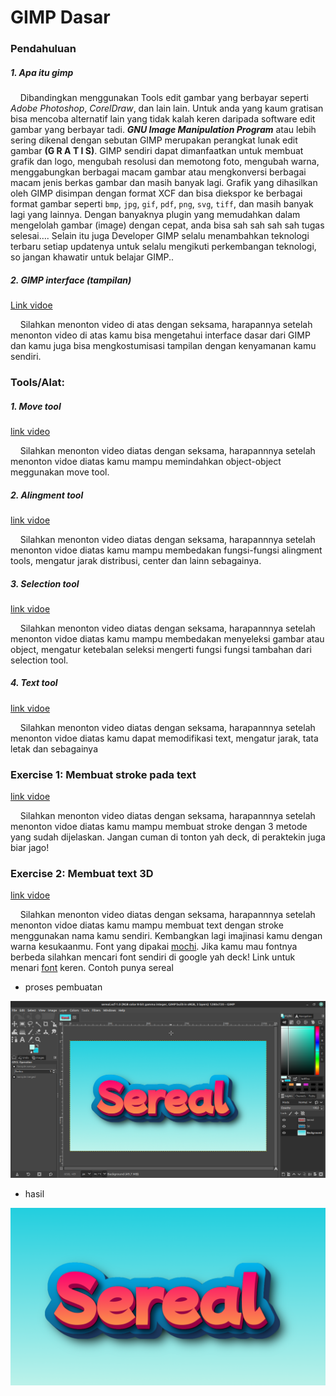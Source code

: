 # GIMP Dasar

### Pendahuluan

##### 1. Apa itu gimp

&nbsp;&nbsp;&nbsp;&nbsp;Dibandingkan menggunakan Tools edit gambar yang berbayar seperti _Adobe Photoshop_, _CorelDraw_, dan lain lain. Untuk anda yang kaum gratisan bisa mencoba alternatif lain yang tidak kalah keren daripada software edit gambar yang berbayar tadi. **_GNU Image Manipulation Program_** atau lebih sering dikenal dengan sebutan GIMP merupakan perangkat lunak edit gambar **(G R A T I S)**. GIMP sendiri dapat dimanfaatkan untuk membuat grafik dan logo, mengubah resolusi dan memotong foto, mengubah warna, menggabungkan berbagai macam gambar atau mengkonversi berbagai macam jenis berkas gambar dan masih banyak lagi. Grafik yang dihasilkan oleh GIMP disimpan dengan format XCF dan bisa diekspor ke berbagai format gambar seperti `bmp`, `jpg`, `gif`, `pdf`, `png`, `svg`, `tiff`, dan masih banyak lagi yang lainnya. Dengan banyaknya plugin yang memudahkan dalam mengelolah gambar (image) dengan cepat, anda bisa sah sah sah sah tugas selesai…. Selain itu juga Developer GIMP selalu menambahkan teknologi terbaru setiap updatenya untuk selalu mengikuti perkembangan teknologi, so jangan khawatir untuk belajar GIMP..

##### 2. GIMP interface (tampilan)

[Link vidoe](https://www.youtube.com/watch?v=Rv36bite-YI&list=PLncito6z-hVHbm_Zsv7iJSRhi4fz-B5fp&index=1&ab_channel=AbuZaidTutorial)

&nbsp;&nbsp;&nbsp;&nbsp;Silahkan menonton video di atas dengan seksama, harapannya setelah menonton video di atas kamu bisa mengetahui interface dasar dari GIMP dan kamu juga bisa mengkostumisasi tampilan dengan kenyamanan kamu sendiri.

### Tools/Alat:

##### 1. Move tool

[link video](https://www.youtube.com/watch?v=zhw58HI2STM&list=PLncito6z-hVHbm_Zsv7iJSRhi4fz-B5fp&index=2&ab_channel=AbuZaidTutorial)

&nbsp;&nbsp;&nbsp;&nbsp;Silahkan menonton video diatas dengan seksama, harapannnya setelah menonton vidoe diatas kamu mampu memindahkan object-object meggunakan move tool.

##### 2. Alingment tool

[link vidoe](https://www.youtube.com/watch?v=9ShYQ6Bujow&list=PLncito6z-hVHbm_Zsv7iJSRhi4fz-B5fp&index=3&ab_channel=AbuZaidTutorial)

&nbsp;&nbsp;&nbsp;&nbsp;Silahkan menonton video diatas dengan seksama, harapannnya setelah menonton vidoe diatas kamu mampu membedakan fungsi-fungsi alingment tools, mengatur jarak distribusi, center dan lainn sebagainya.

##### 3. Selection tool

[link vidoe](https://www.youtube.com/watch?v=riValOYXiGI&list=PLncito6z-hVHbm_Zsv7iJSRhi4fz-B5fp&index=4&ab_channel=AbuZaidTutorial)

&nbsp;&nbsp;&nbsp;&nbsp;Silahkan menonton video diatas dengan seksama, harapannnya setelah menonton vidoe diatas kamu mampu membedakan menyeleksi gambar atau object, mengatur ketebalan seleksi mengerti fungsi fungsi tambahan dari selection tool.

##### 4. Text tool

[link vidoe](https://www.youtube.com/watch?v=k7SrQ-_-8zc&ab_channel=TJFREE)

&nbsp;&nbsp;&nbsp;&nbsp;Silahkan menonton video diatas dengan seksama, harapannnya setelah menonton vidoe diatas kamu dapat memodifikasi text, mengatur jarak, tata letak dan sebagainya

### Exercise 1: Membuat stroke pada text

[link vidoe](https://www.youtube.com/watch?v=8X1kiGvOTYg&list=PLncito6z-hVHbm_Zsv7iJSRhi4fz-B5fp&index=5&ab_channel=AbuZaidTutorial)

&nbsp;&nbsp;&nbsp;&nbsp;Silahkan menonton video diatas dengan seksama, harapannnya setelah menonton vidoe diatas kamu mampu membuat stroke dengan 3 metode yang sudah dijelaskan. Jangan cuman di tonton yah deck, di peraktekin juga biar jago!

### Exercise 2: Membuat text 3D

[link vidoe](https://www.youtube.com/watch?v=kOBUiBnLBKc&ab_channel=YellowDigitalTutorials)

&nbsp;&nbsp;&nbsp;&nbsp;Silahkan menonton video diatas dengan seksama, harapannnya setelah menonton vidoe diatas kamu mampu membuat text dengan stroke menggunakan nama kamu sendiri. Kembangkan lagi imajinasi kamu dengan warna kesukaanmu. Font yang dipakai [mochi](https://fonts.google.com/specimen/Mochiy+Pop+P+One?query=mochi). Jika kamu mau fontnya berbeda silahkan mencari font sendiri di google yah deck! Link untuk menari [font](https://fonts.google.com) keren. Contoh punya sereal

- proses pembuatan

![gambar](assets/work-with-gimp.png)

- hasil

![gambar](assets/sereal.png)
